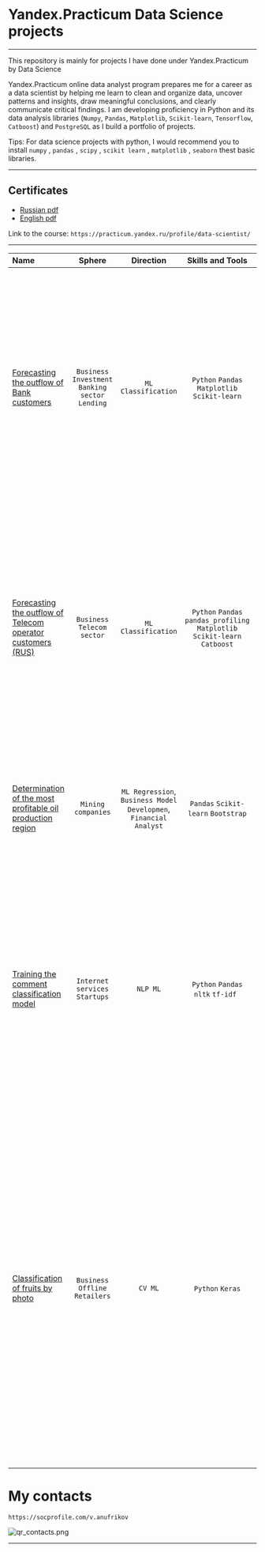# Yandex.Practicum Data Science projects
***
This repository is mainly for projects I have done under Yandex.Practicum by Data Science

Yandex.Practicum online data analyst program prepares me for a career as a data scientist by helping me learn to clean and organize data, uncover patterns and insights, draw meaningful conclusions, and clearly communicate critical findings. I am developing proficiency in Python and its data analysis libraries (`Numpy`, `Pandas`, `Matplotlib`, `Scikit-learn`, `Tensorflow`, `Catboost`) and `PostgreSQL` as I build a portfolio of projects.

Tips: For data science projects with python, I would recommend you to install `numpy` , `pandas` , `scipy` , `scikit learn` , `matplotlib` , `seaborn` thest basic libraries.
***

## Certificates
- [Russian pdf](https://github.com/DeadInsideWork/yandex.practicum.ds/blob/main/%D0%90%D0%BD%D1%83%D1%84%D1%80%D0%B8%D0%BA%D0%BE%D0%B2_%D0%92%D0%B0%D0%BB%D0%B5%D0%BD%D1%82%D0%B8%D0%BD_rus.pdf)
- [English pdf](https://github.com/DeadInsideWork/yandex.practicum.ds/blob/main/valentin_anufrikov_eng.pdf)

Link to the course: `https://practicum.yandex.ru/profile/data-scientist/`
***


| Name                                                                                                                                                                                                   |                       Sphere                       |                             Direction                             |                               Skills and Tools                               | Task                                                                                                                                                                   | Description                                                                                                                                                                                                                                                                                                                                                                                                                                                     | Keywords                                                                                         |
|:-------------------------------------------------------------------------------------------------------------------------------------------------------------------------------------------------------|:--------------------------------------------------:|:-----------------------------------------------------------------:|:----------------------------------------------------------------------------:|:-----------------------------------------------------------------------------------------------------------------------------------------------------------------------|-----------------------------------------------------------------------------------------------------------------------------------------------------------------------------------------------------------------------------------------------------------------------------------------------------------------------------------------------------------------------------------------------------------------------------------------------------------------|:-------------------------------------------------------------------------------------------------|
| [Forecasting the outflow of Bank customers](https://github.com/VAnufrikov/yandex.practicum.ds.public/tree/main/Forecasting%20the%20outflow%20of%20Bank%20customers)                                       | `Business` `Investment` `Banking sector` `Lending` |                        `ML Classification`                        |                `Python` `Pandas` `Matplotlib` `Scikit-learn`                 | Based on the data from the bank, determine the client who can close the account                                                                                        | Customers noticeably began to leave the bank every month and marketers have calculated that it is cheaper to retain current customers than to attract new ones. It is necessary to predict whether the customer will close the bank account in the near future or not, based on historical data on customer behavior.                                                                                                                                           | `classification`, `selection of hyperparameters`, `selection of ML model`                        |
| [Forecasting the outflow of Telecom operator customers (RUS)](https://github.com/VAnufrikov/yandex.practicum.ds.public/tree/main/Forecasting%20the%20outflow%20of%20Telecom%20operator%20customers%20(RUS))                                                                                                                                                  |            `Business` `Telecom sector`             |                        `ML Classification`                        | `Python` `Pandas` `pandas_profiling`  `Matplotlib` `Scikit-learn` `Catboost` | The database of customers and their services in the telecom operator is provided. It is required to predict which customers will leave the company in the near future  | The telecom operator wants to learn how to predict the outflow of customers. If it turns out that the user is planning to leave, he will be offered promo codes and special tariff conditions. The team collected personal data about some customers, information about their tariffs and contracts.                                                                                                                                                            | `classification`, `selection of hyperparameters`, `selection of ML model`, `feature generation`  |
| [Determination of the most profitable oil production region](https://github.com/VAnufrikov/yandex.practicum.ds.public/tree/main/Determination%20of%20the%20most%20profitable%20oil%20production%20region) |                 `Mining companies`                 | `ML Regression`, `Business Model Developmen`, `Financial Analyst` |                     `Pandas` `Scikit-learn` `Bootstrap`                      | Based on the geological exploration data, select an oil production area                                                                                                | Oil samples have been provided in several regions, it is necessary to build a model to determine the most profitable region for oil production.                                                                                                                                                                                                                                                                                                                 | `regression`, `business model development`, `bootstrap`                                          |
| [Training the comment classification model](https://github.com/VAnufrikov/yandex.practicum.ds.public/tree/main/Training%20the%20comment%20classification%20model)                                         |           `Internet services` `Startups`           |                             `NLP ML`                              |                      `Python` `Pandas` `nltk` `tf-idf `                      | Determining the toxicity of a comment                                                                                                                                  | The online store launches a service for editing and supplementing product descriptions, as in wiki communities. Customers offer edits after receiving the goods and comment on the changes of other users, in order to reduce the toxicity of the community, a tool is needed to determine the toxicity of the comment.                                                                                                                                         | `NLP`                                                                                            |
| [Classification of fruits by photo](https://github.com/VAnufrikov/yandex.practicum.ds.public/tree/main/Classification%20of%20fruits%20by%20photo)                                                         |           `Business` `Offline Retailers`           |                        `CV ML`                                    |                               `Python` `Keras`                               | Definition of fruit by photo                                                                                                                                           | A chain supermarket is implementing a computer vision system for processing photos of fruits and vegetables in the department. Photo fixation in the weighing area of fruits and vegetables will help to determine the type of product in order to print a label with a barcode of the product. A model is being built that can determine the type of fruit or vegetable from a photo, there is a data set of photos of fruits and vegetables at your disposal. | `image processing`, `neural networks `                                                           |



# My contacts

`https://socprofile.com/v.anufrikov`

![qr_contacts.png](../yandex.practicum.ds.public/qr_contacts.png)

***




